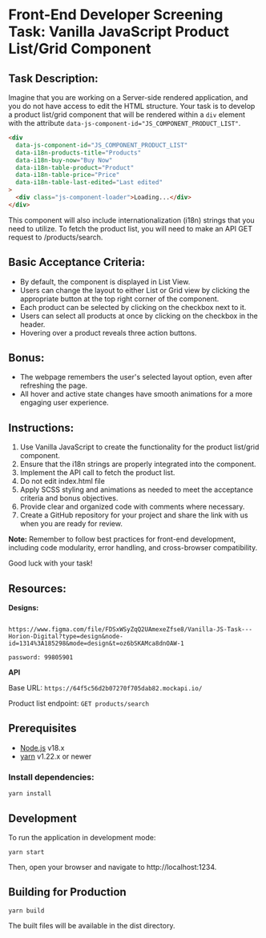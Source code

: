 # **Front-End Developer Screening Task: Vanilla JavaScript Product List/Grid Component**

## **Task Description:**

Imagine that you are working on a Server-side rendered application, and you do not have access to edit the HTML structure. Your task is to develop a product list/grid component that will be rendered within a `div` element with the attribute `data-js-component-id="JS_COMPONENT_PRODUCT_LIST"`.

```html
<div
  data-js-component-id="JS_COMPONENT_PRODUCT_LIST"
  data-i18n-products-title="Products"
  data-i18n-buy-now="Buy Now"
  data-i18n-table-product="Product"
  data-i18n-table-price="Price"
  data-i18n-table-last-edited="Last edited"
>
  <div class="js-component-loader">Loading...</div>
</div>
```

This component will also include internationalization (i18n) strings that you need to utilize. To fetch the product list, you will need to make an API GET request to /products/search.

## **Basic Acceptance Criteria:**

- By default, the component is displayed in List View.
- Users can change the layout to either List or Grid view by clicking the appropriate button at the top right corner of the component.
- Each product can be selected by clicking on the checkbox next to it.
- Users can select all products at once by clicking on the checkbox in the header.
- Hovering over a product reveals three action buttons.

## **Bonus:**

- The webpage remembers the user's selected layout option, even after refreshing the page.
- All hover and active state changes have smooth animations for a more engaging user experience.

## **Instructions:**

1. Use Vanilla JavaScript to create the functionality for the product list/grid component.
2. Ensure that the i18n strings are properly integrated into the component.
3. Implement the API call to fetch the product list.
4. Do not edit index.html file
5. Apply SCSS styling and animations as needed to meet the acceptance criteria and bonus objectives.
6. Provide clear and organized code with comments where necessary.
7. Create a GitHub repository for your project and share the link with us when you are ready for review.

**Note:** Remember to follow best practices for front-end development, including code modularity, error handling, and cross-browser compatibility.

Good luck with your task!

## Resources:

**Designs:**

```

https://www.figma.com/file/FDSxWSyZqQ2UAmexeZfse8/Vanilla-JS-Task---Horion-Digital?type=design&node-id=1314%3A185298&mode=design&t=oz6bSKAMca8dnOAW-1

password: 99805901
```

**API**

Base URL: `https://64f5c56d2b07270f705dab82.mockapi.io/`

Product list endpoint: `GET products/search`

## Prerequisites

- [Node.js](https://nodejs.org/) v18.x
- [yarn](https://yarnpkg.com/) v1.22.x or newer

### Install dependencies:

`yarn install`

## Development

To run the application in development mode:

`yarn start`

Then, open your browser and navigate to http://localhost:1234.

## Building for Production

`yarn build`

The built files will be available in the dist directory.
